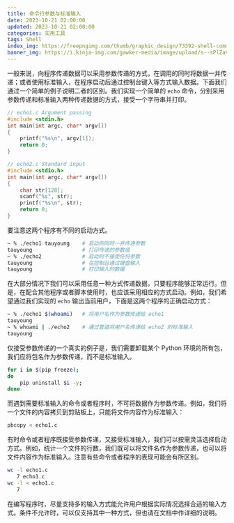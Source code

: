 ```yaml
---
title: 命令行参数与标准输入
date: 2023-10-21 02:00:00
updated: 2023-10-21 02:00:00
categories: 实用工具
tags: Shell
index_img: https://freepngimg.com/thumb/graphic_design/73392-shell-command-line-script-unix-linux-interface.png
banner_img: https://i.kinja-img.com/gawker-media/image/upload/s--sPlZaVZB--/c_fill,fl_progressive,g_center,h_900,q_80,w_1600/18ixt8oys3vbcpng.png
---
```


一般来说，向程序传递数据可以采用参数传递的方式，在调用的同时将数据一并传递；或者使用标准输入，在程序启动后通过控制台键入等方式输入数据。下面我们通过一个简单的例子说明二者的区别。我们实现一个简单的 `echo` 命令，分别采用参数传递和标准输入两种传递数据的方式，接受一个字符串并打印。

```c
// echo1.c Argument passing
#include <stdin.h>
int main(int argc, char* argv[])
{
	printf("%s\n", argv[1]);
	return 0;
}
```
```c
// echo2.c Standard input
#include <stdio.h>
int main(int argc, char* argv[])
{
	char str[128];
	scanf("%s", str);
	printf("%s\n", str);
	return 0;
}
```

要注意这两个程序有不同的启动方式。

```sh
~ % ./echo1 tauyoung	# 启动的同时一并传递参数
tauyoung				# 打印传递的参数值
~ % ./echo2				# 启动时不接受任何参数
tauyoung				# 在控制台通过键盘输入
tauyoung				# 打印输入的数据
```

在大部分情况下我们可以采用任意一种方式传递数据，只要程序能够正常运行。但是，在配合其他程序或者脚本使用时，也应该采用相应的方式启动。例如，我们希望通过我们实现的 `echo` 输出当前用户，下面是这两个程序的正确启动方式：

```sh
~ % ./echo1 $(whoami)	# 将用户名作为参数传递给 echo1
tauyoung
~ % whoami | ./echo2	# 通过管道将用户名传递给 echo2 的标准输入
tauyoung
```

仅接受参数传递的一个真实的例子是，我们需要卸载某个 Python 环境的所有包，我们应将包名作为参数传递，而不是标准输入。

```sh
for i in $(pip freeze);
do
	pip uninstall $i -y;
done
```

而遇到需要标准输入的命令或者程序时，不可将数据作为参数传递。例如，我们将一个文件的内容拷贝到剪贴板上，只能将文件内容作为标准输入：

```sh
pbcopy < echo1.c
```

有时命令或者程序既接受参数传递，又接受标准输入，我们可以按需灵活选择启动方式。例如，统计一个文件的行数，我们既可以将文件名作为参数传递，也可以将文件内容作为标准输入。注意有些命令或者程序的表现可能会有所区别。

```sh
wc -l echo1.c
   7 echo1.c
wc -l < echo1.c
   7
```

在编写程序时，尽量支持多的输入方式能允许用户根据实际情况选择合适的输入方式。条件不允许时，可以仅支持其中一种方式，但也请在文档中作详细的说明。
